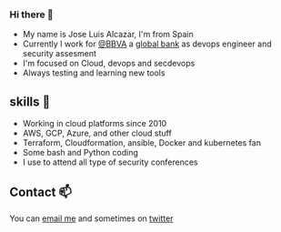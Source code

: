 ### Hi there 👋

- My name is Jose Luis Alcazar, I'm from Spain
- Currently I work for [@BBVA](https://github.com/BBVA) a [global bank](https://www.bbva.com/en/) as devops engineer and security assesment
- I'm focused on Cloud, devops and secdevops 
- Always testing and learning new tools

## skills 🤔

- Working in cloud platforms since 2010
- AWS, GCP, Azure, and other cloud stuff
- Terraform, Cloudformation, ansible, Docker and kubernetes fan 
- Some bash and Python coding
- I use to attend all type of security conferences

## Contact 📫

You can [email me](mailto:joseluisalcazar@gmail.com) and sometimes on [twitter](https://twitter.com/jlalcazar)
